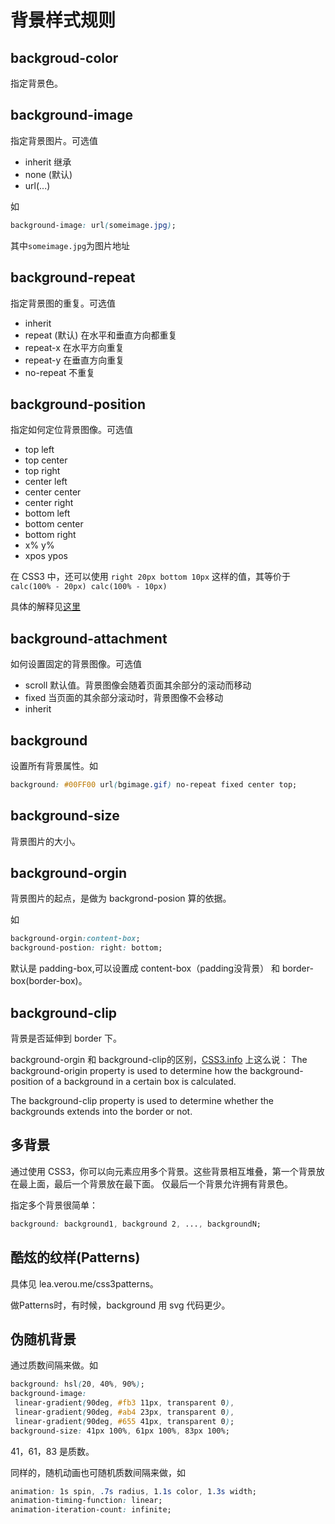 # 背景样式规则
## backgroud-color
指定背景色。

## background-image
指定背景图片。可选值
* inherit 继承
* none (默认)
* url(...)

如

```css
background-image: url(someimage.jpg);
```

其中`someimage.jpg`为图片地址

## background-repeat
指定背景图的重复。可选值

* inherit
* repeat (默认) 在水平和垂直方向都重复
* repeat-x 在水平方向重复
* repeat-y 在垂直方向重复
* no-repeat 不重复

## background-position
指定如何定位背景图像。可选值

* top left
* top center
* top right
* center left
* center center
* center right
* bottom left
* bottom center
* bottom right
* x% y%
* xpos ypos

在 CSS3 中，还可以使用 `right 20px bottom 10px` 这样的值，其等价于 `calc(100% - 20px) calc(100% - 10px)`

具体的解释见[这里](http://www.w3school.com.cn/cssref/pr_background-position.asp)

## background-attachment
如何设置固定的背景图像。可选值

* scroll 默认值。背景图像会随着页面其余部分的滚动而移动
* fixed 当页面的其余部分滚动时，背景图像不会移动
* inherit

## background
设置所有背景属性。如

```css
background: #00FF00 url(bgimage.gif) no-repeat fixed center top;
```

## background-size
背景图片的大小。

## background-orgin
背景图片的起点，是做为 backgrond-posion 算的依据。

如

```css
background-orgin:content-box;
background-postion: right: bottom;
```

默认是 padding-box,可以设置成 content-box（padding没背景） 和 border-box(border-box)。

## background-clip
背景是否延伸到 border 下。

background-orgin 和 background-clip的区别，[CSS3.info](http://www.css3.info/preview/background-origin-and-background-clip/) 上这么说：
The background-origin property is used to determine how the background-position of a background in a certain box is calculated.

The background-clip property is used to determine whether the backgrounds extends into the border or not.



## 多背景
通过使用 CSS3，你可以向元素应用多个背景。这些背景相互堆叠，第一个背景放在最上面，最后一个背景放在最下面。 仅最后一个背景允许拥有背景色。

指定多个背景很简单：

```css
background: background1, background 2, ..., backgroundN;
```


## 酷炫的纹样(Patterns)
具体见 lea.verou.me/css3patterns。

做Patterns时，有时候，background 用 svg 代码更少。

## 伪随机背景
通过质数间隔来做。如

```css
background: hsl(20, 40%, 90%);
background-image:
 linear-gradient(90deg, #fb3 11px, transparent 0),
 linear-gradient(90deg, #ab4 23px, transparent 0),
 linear-gradient(90deg, #655 41px, transparent 0);
background-size: 41px 100%, 61px 100%, 83px 100%;
```

41，61，83 是质数。

同样的，随机动画也可随机质数间隔来做，如

```css
animation: 1s spin, .7s radius, 1.1s color, 1.3s width;
animation-timing-function: linear;
animation-iteration-count: infinite;
```
